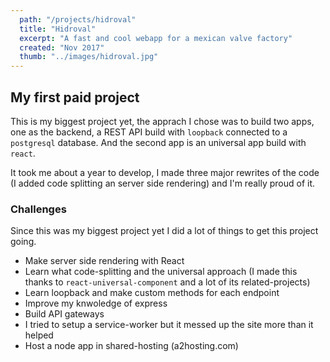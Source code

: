 ```yaml
---
  path: "/projects/hidroval"
  title: "Hidroval"
  excerpt: "A fast and cool webapp for a mexican valve factory"
  created: "Nov 2017"
  thumb: "../images/hidroval.jpg"
---
```


## My first paid project

This is my biggest project yet, the apprach I chose was to build two apps, one as the backend, a REST API build with `loopback` connected to a `postgresql` database. And the second app is an universal app build with `react`.

It took me about a year to develop, I made three major rewrites of the code (I added code splitting an server side rendering) and I'm really proud of it.

### Challenges
Since this was my biggest project yet I did a lot of things to get this project going.

- Make server side rendering with React
- Learn what code-splitting and the universal approach (I made this thanks to `react-universal-component` and a lot of its related-projects)
- Learn loopback and make custom methods for each endpoint
- Improve my knwoledge of express
- Build API gateways
- I tried to setup a service-worker but it messed up the site more than it helped
- Host a node app in shared-hosting (a2hosting.com)
